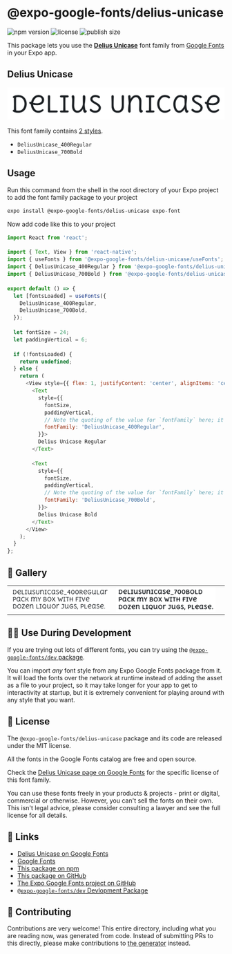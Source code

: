 # @expo-google-fonts/delius-unicase

![npm version](https://flat.badgen.net/npm/v/@expo-google-fonts/delius-unicase)
![license](https://flat.badgen.net/github/license/expo/google-fonts)
![publish size](https://flat.badgen.net/packagephobia/install/@expo-google-fonts/delius-unicase)

This package lets you use the [**Delius Unicase**](https://fonts.google.com/specimen/Delius+Unicase) font family from [Google Fonts](https://fonts.google.com/) in your Expo app.

## Delius Unicase

![Delius Unicase](./font-family.png)

This font family contains [2 styles](#-gallery).

- `DeliusUnicase_400Regular`
- `DeliusUnicase_700Bold`

## Usage

Run this command from the shell in the root directory of your Expo project to add the font family package to your project
```sh
expo install @expo-google-fonts/delius-unicase expo-font
```

Now add code like this to your project
```js
import React from 'react';

import { Text, View } from 'react-native';
import { useFonts } from '@expo-google-fonts/delius-unicase/useFonts';
import { DeliusUnicase_400Regular } from '@expo-google-fonts/delius-unicase/400Regular';
import { DeliusUnicase_700Bold } from '@expo-google-fonts/delius-unicase/700Bold';

export default () => {
  let [fontsLoaded] = useFonts({
    DeliusUnicase_400Regular,
    DeliusUnicase_700Bold,
  });

  let fontSize = 24;
  let paddingVertical = 6;

  if (!fontsLoaded) {
    return undefined;
  } else {
    return (
      <View style={{ flex: 1, justifyContent: 'center', alignItems: 'center' }}>
        <Text
          style={{
            fontSize,
            paddingVertical,
            // Note the quoting of the value for `fontFamily` here; it expects a string!
            fontFamily: 'DeliusUnicase_400Regular',
          }}>
          Delius Unicase Regular
        </Text>

        <Text
          style={{
            fontSize,
            paddingVertical,
            // Note the quoting of the value for `fontFamily` here; it expects a string!
            fontFamily: 'DeliusUnicase_700Bold',
          }}>
          Delius Unicase Bold
        </Text>
      </View>
    );
  }
};

```

## 🔡 Gallery


||||
|-|-|-|
|![DeliusUnicase_400Regular](.//400Regular/DeliusUnicase_400Regular.ttf.png)|![DeliusUnicase_700Bold](.//700Bold/DeliusUnicase_700Bold.ttf.png)|||


## 👩‍💻 Use During Development

If you are trying out lots of different fonts, you can try using the [`@expo-google-fonts/dev` package](https://github.com/freeboub/google-fonts/tree/master/font-packages/dev#readme).

You can import *any* font style from any Expo Google Fonts package from it. It will load the fonts
over the network at runtime instead of adding the asset as a file to your project, so it may take longer
for your app to get to interactivity at startup, but it is extremely convenient
for playing around with any style that you want.

## 📖 License

The `@expo-google-fonts/delius-unicase` package and its code are released under the MIT license.

All the fonts in the Google Fonts catalog are free and open source.

Check the [Delius Unicase page on Google Fonts](https://fonts.google.com/specimen/Delius+Unicase) for the specific license of this font family.

You can use these fonts freely in your products & projects - print or digital, commercial or otherwise. However, you can't sell the fonts on their own. This isn't legal advice, please consider consulting a lawyer and see the full license for all details.

## 🔗 Links

- [Delius Unicase on Google Fonts](https://fonts.google.com/specimen/Delius+Unicase)
- [Google Fonts](https://fonts.google.com/)
- [This package on npm](https://www.npmjs.com/package/@expo-google-fonts/delius-unicase)
- [This package on GitHub](https://github.com/freeboub/google-fonts/tree/master/font-packages/delius-unicase)
- [The Expo Google Fonts project on GitHub](https://github.com/freeboub/google-fonts)
- [`@expo-google-fonts/dev` Devlopment Package](https://github.com/freeboub/google-fonts/tree/master/font-packages/dev)

## 🤝 Contributing

Contributions are very welcome! This entire directory, including what you are reading now, was generated from code. Instead of submitting PRs to this directly, please make contributions to [the generator](https://github.com/freeboub/google-fonts/tree/master/packages/generator) instead.
